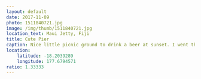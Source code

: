 ```yaml
---
layout: default
date: 2017-11-09
photo: 1511840721.jpg
image: /img/thumb/1511840721.jpg
location_text: Maui Jetty, Fiji
title: Cute Pier
caption: Nice little picnic ground to drink a beer at sunset. I went there with some friends from the Beachhouse and had a nice evening eating pizza end everything!
location:
    latitude: -18.2039289
    longitude: 177.6794571
ratio: 1.33333
---
```

